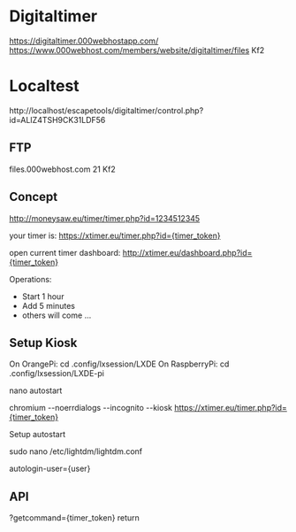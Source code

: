 # Digitaltimer

https://digitaltimer.000webhostapp.com/
https://www.000webhost.com/members/website/digitaltimer/files
Kf2

# Localtest

http://localhost/escapetools/digitaltimer/control.php?id=ALIZ4TSH9CK31LDF56



## FTP

files.000webhost.com
21
Kf2

## Concept

http://moneysaw.eu/timer/timer.php?id=1234512345

your timer is:
https://xtimer.eu/timer.php?id={timer_token}

open current timer dashboard:
http://xtimer.eu/dashboard.php?id={timer_token}

Operations:
* Start 1 hour
* Add 5 minutes
* others will come ...

## Setup Kiosk

On OrangePi:
cd .config/lxsession/LXDE
On RaspberryPi:
cd .config/lxsession/LXDE-pi

nano autostart

chromium --noerrdialogs --incognito --kiosk https://xtimer.eu/timer.php?id={timer_token}

Setup autostart

sudo nano /etc/lightdm/lightdm.conf

autologin-user={user}



## API

?getcommand={timer_token}
return


